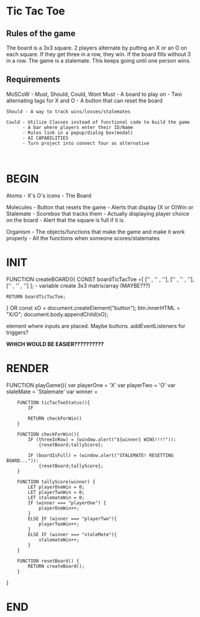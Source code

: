 # Tic Tac Toe
## Rules of the game
The board is a 3x3 square. 2 players alternate by putting an X or an O on each square. If they get three in a row, they win. If the board fills without 3 in a row. The game is a stalemate. This keeps going until one person wins.

## Requirements
MoSCoW - Must, Should, Could, Wont
    Must - A board to play on
         - Two alternating tags for X and O
         - A button that can reset the board

    Should - A way to track wins/losses/stalemates
    
    Could - Utilize Classes instead of functional code to build the game
          - A bar where players enter their ID/Name
          - Rules link in a popup/dialog box(modal)
          - AI CAPABILITIES
          - Turn project into connect four as alternative
<br>

# BEGIN
Atoms - X's O's icons
      - The Board

Molecules - Button that resets the game
          - Alerts that display (X or O)Win or Stalemate
          - Scorebox that tracks them
          - Actually displaying player choice on the board
          - Alert that the square is full if it is.

Organism - The objects/functions that make the game and make it work properly
         - All the functions when someone scores/stalemates
<br>

# INIT

FUNCTION createBOARD(){
    CONST boardTicTacToe =[
        ['' , '' , ''],
        ['' , '' , ''],
        ['' , '' , '']
    ]; - variable create 3x3 matrix/array (MAYBE???)

    RETURN boardTicTacToe;
}
OR
const xO =
document.createElement("button");
btn.innerHTML = "X/O";
document.body.appendChild(xO);

<table> element where inputs are placed. Maybe buttons .addEventListeners for triggers?

**WHICH WOULD BE EASIER??????????**


# RENDER

FUNCTION playGame(){
    var playerOne = 'X'
    var playerTwo = 'O'
    var staleMate = 'Stalemate'
    var winner = 

        FUNCTION ticTacToeStatus(){       
            IF 

            RETURN checkForWin()
        }

        FUNCTION checkForWin(){
            IF (threeInRow) = (window.alert("${winner} WINS!!!!")): 
                {resetBoard;tallyScore};

            IF (boardIsFull) = (window.alert("STALEMATE! RESETTING BOARD...")): 
                {resetBoard;tallyScore};
        }   

        FUNCTION tallyScore(winner) {
            LET playerOneWin = 0;
            LET playerTwoWin = 0;
            LET stalemateWin = 0;
            IF (winner === "playerOne") {
                playerOneWin++;
            }
            ELSE IF (winner === "playerTwo"){
                playerTwoWin++;
            }
            ELSE IF (winner === "staleMate"){
                stalemateWin++;
            }
        }

        FUNCTION resetBoard() {
            RETURN createBoard();
        }
}


# END
